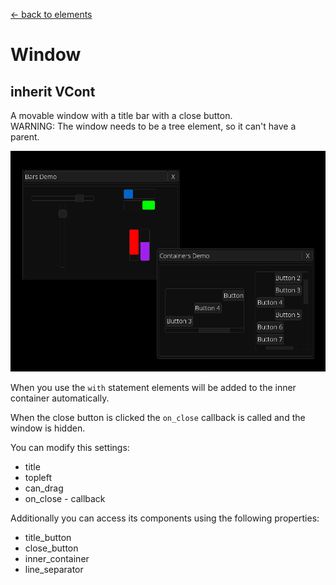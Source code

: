 [<- back to elements](../elements.md)

# Window

## inherit VCont

A movable window with a title bar with a close button.<br>
WARNING: The window needs to be a tree element, so it can't have a parent.

![Window Example](../images/window.png)

When you use the `with` statement elements will be added to the inner container automatically.

When the close button is clicked the `on_close` callback is called and the window is hidden.

You can modify this settings:

- title
- topleft
- can_drag
- on_close - callback

Additionally you can access its components using the following properties:

- title_button
- close_button
- inner_container
- line_separator
